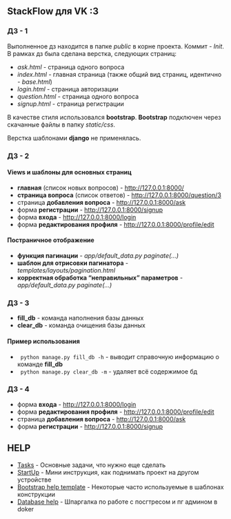  ## StackFlow для VK :3
 
###  ДЗ - 1
Выполненное дз находится в папке _public_ в корне проекта. Коммит - _Init_.
В рамках дз была сделана верстка, следующих страниц:
- _ask.html_ - страница одного вопроса 
- _index.html_ - главная страница (также общий вид страниц, идентично - _base.html_)
- _login.html_ - страница авторизации
- _question.html_ - страница одного вопроса
- _signup.html_ - страница регистрации

В качестве стиля использовался **bootstrap**. **Bootstrap** подключен через скачанные файлы в папку _static/css_.

Верстка шаблонами **django** не применялась.

### ДЗ - 2
####  Views и шаблоны для основных страниц

- **главная** (список новых вопросов) - http://127.0.0.1:8000/
- **страница вопроса** (список ответов) - http://127.0.0.1:8000/question/3
- страница **добавления вопроса** - http://127.0.0.1:8000/ask
- форма **регистрации** - http://127.0.0.1:8000/signup
- форма **входа** - http://127.0.0.1:8000/login
- форма **редактирования профиля** - http://127.0.0.1:8000/profile/edit

#### Постраничное отображение 

- **функция пагинации** - _app/default_data.py_ _paginate(...)_
- **шаблон для отрисовки пагинатора** - _templates/layouts/pagination.html_
- **корректная обработка “неправильных” параметров** - _app/default_data.py_ _paginate(...)_

### ДЗ - 3

- **fill_db** - команда наполнения базы данных
- **clear_db** - команда очищения базы данных

#### Пример использования

- ``` python manage.py fill_db -h``` - выводит справочную информацию о команде **fill_db**
- ``` python manage.py clear_db -m``` - удаляет всё содержимое бд

### ДЗ - 4
- форма **входа** - http://127.0.0.1:8000/login
- форма **редактирования профиля** - http://127.0.0.1:8000/profile/edit
- страница **добавления вопроса** - http://127.0.0.1:8000/ask
- форма **регистрации** - http://127.0.0.1:8000/signup

## HELP
- [Tasks](app/tasks.md) - Основные задачи, что нужно еще сделать
- [StartUp](start_up.md) - Мини инструкция, как поднимать проект на другом устройстве
- [Bootstrap help template](templates/help.md) - Некоторые часто используемые в шаблонах конструкции
- [Database help](app/models/about_database.md) - Шпаргалка по работе с посгтресом и пг админом в doker
